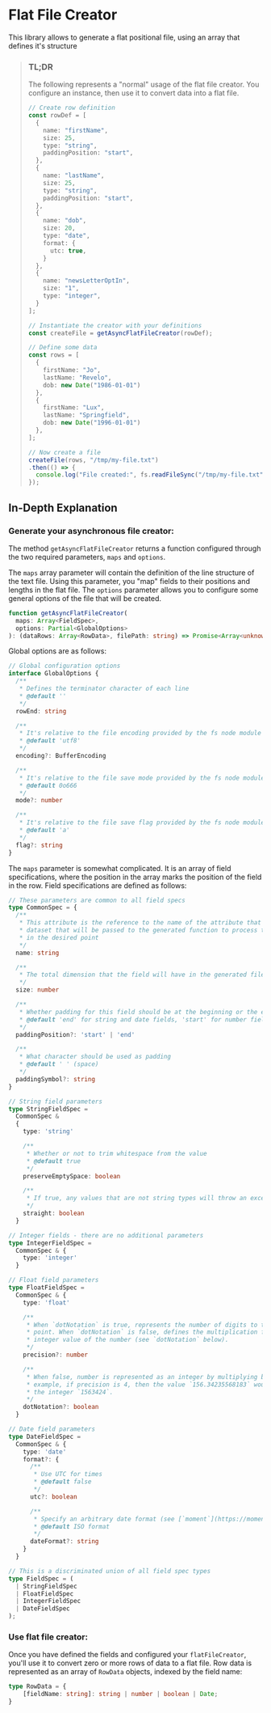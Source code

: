 # Flat File Creator

This library allows to generate a flat positional file, using an array that defines it's structure

>
> ### TL;DR
>
> The following represents a "normal" usage of the flat file creator. You configure an instance,
> then use it to convert data into a flat file.
>
> ```ts
> // Create row definition
> const rowDef = [
>   {
>     name: "firstName",
>     size: 25,
>     type: "string",
>     paddingPosition: "start",
>   },
>   {
>     name: "lastName",
>     size: 25,
>     type: "string",
>     paddingPosition: "start",
>   },
>   {
>     name: "dob",
>     size: 20,
>     type: "date",
>     format: {
>       utc: true,
>     }
>   },
>   {
>     name: "newsLetterOptIn",
>     size: "1",
>     type: "integer",
>   }
> ];
>
> // Instantiate the creator with your definitions
> const createFile = getAsyncFlatFileCreator(rowDef);
>
> // Define some data
> const rows = [
>   {
>     firstName: "Jo",
>     lastName: "Revelo",
>     dob: new Date("1986-01-01")
>   },
>   {
>     firstName: "Lux",
>     lastName: "Springfield",
>     dob: new Date("1996-01-01")
>   },
> ];
>
> // Now create a file
> createFile(rows, "/tmp/my-file.txt")
> .then(() => {
>   console.log("File created:", fs.readFileSync("/tmp/my-file.txt", "utf8"));
> });
> ```
>

## In-Depth Explanation

### Generate your asynchronous file creator:
The method `getAsyncFlatFileCreator` returns a function configured through the two required
parameters, `maps` and `options`.

The `maps` array parameter will contain the definition of the line structure of the text file.
Using this parameter, you "map" fields to their positions and lengths in the flat file. The
`options` parameter allows you to configure some general options of the file that will be created.

```ts
function getAsyncFlatFileCreator(
  maps: Array<FieldSpec>,
  options: Partial<GlobalOptions>
): (dataRows: Array<RowData>, filePath: string) => Promise<Array<unknown>>
```

Global options are as follows:

```ts
// Global configuration options
interface GlobalOptions {
  /**
   * Defines the terminator character of each line
   * @default ''
   */
  rowEnd: string

  /**
   * It's relative to the file encoding provided by the fs node module
   * @default 'utf8'
   */
  encoding?: BufferEncoding

  /**
   * It's relative to the file save mode provided by the fs node module
   * @default 0o666
   */
  mode?: number

  /**
   * It's relative to the file save flag provided by the fs node module
   * @default 'a'
   */
  flag?: string
}
```

The `maps` parameter is somewhat complicated. It is an array of field specifications, where
the position in the array marks the position of the field in the row. Field specifications are
defined as follows:

```ts
// These parameters are common to all field specs
type CommonSpec = {
  /**
   * This attribute is the reference to the name of the attribute that must be present in the
   * dataset that will be passed to the generated function to process the value and position it
   * in the desired point
   */
  name: string

  /**
   * The total dimension that the field will have in the generated file;
   */
  size: number

  /**
   * Whether padding for this field should be at the beginning or the end
   * @default 'end' for string and date fields, 'start' for number fields
   */
  paddingPosition?: 'start' | 'end'

  /**
   * What character should be used as padding
   * @default ' ' (space)
   */
  paddingSymbol?: string
}

// String field parameters
type StringFieldSpec =
  CommonSpec &
  {
    type: 'string'

    /**
     * Whether or not to trim whitespace from the value
     * @default true
     */
    preserveEmptySpace: boolean

    /**
     * If true, any values that are not string types will throw an exception
     */
    straight: boolean
  }

// Integer fields - there are no additional parameters
type IntegerFieldSpec =
  CommonSpec & {
    type: 'integer'
  }

// Float field parameters
type FloatFieldSpec =
  CommonSpec & {
    type: 'float'

    /**
     * When `dotNotation` is true, represents the number of digits to the right of the decimal
     * point. When `dotNotation` is false, defines the multiplication factor used to obtain the
     * integer value of the number (see `dotNotation` below).
     */
    precision?: number

    /**
     * When false, number is represented as an integer by multiplying by 10^[precision]. For
     * example, if precision is 4, then the value `156.34235568183` would be represented as
     * the integer `1563424`.
     */
    dotNotation?: boolean
  }

// Date field parameters
type DateFieldSpec =
  CommonSpec & {
    type: 'date'
    format?: {
      /**
       * Use UTC for times
       * @default false
       */
      utc?: boolean

      /**
       * Specify an arbitrary date format (see [`moment`](https://momentjs.com/docs/#/displaying/))
       * @default ISO format
       */
      dateFormat?: string
    }
  }

// This is a discriminated union of all field spec types
type FieldSpec = (
  | StringFieldSpec
  | FloatFieldSpec
  | IntegerFieldSpec
  | DateFieldSpec
);

```

### Use flat file creator:

Once you have defined the fields and configured your `flatFileCreator`, you'll use it to convert
zero or more rows of data to a flat file. Row data is represented as an array of `RowData` objects,
indexed by the field name:

```ts
type RowData = {
    [fieldName: string]: string | number | boolean | Date;
}
```


